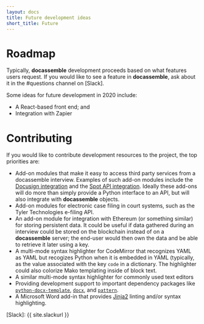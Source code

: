 ```yaml
---
layout: docs
title: Future development ideas
short_title: Future
---
```


# Roadmap

Typically, **docassemble** development proceeds based on what features
users request.  If you would like to see a feature in **docassemble**,
ask about it in the #questions channel on [Slack].

Some ideas for future development in 2020 include:

* A React-based front end; and
* Integration with Zapier

# Contributing

If you would like to contribute development resources to the project,
the top priorities are:

* Add-on modules that make it easy to access third party services from
  a docassemble interview.  Examples of such add-on modules include
  the [Docusign integration] and the [Spot API integration].  Ideally
  these add-ons will do more than simply provide a Python interface to
  an API, but will also integrate with **docassemble** objects.
* Add-on modules for electronic case filing in court systems, such as
  the Tyler Technologies e-filing API.
* An add-on module for integration with Ethereum (or something
  similar) for storing persistent data.  It could be useful if data
  gathered during an interview could be stored on the blockchain
  instead of on a **docassemble** server; the end-user would then own
  the data and be able to retrieve it later using a key.
* A multi-mode syntax highlighter for CodeMirror that recognizes YAML
  as YAML but recogizes Python when it is embedded in YAML (typically,
  as the value associated with the key `code` in a dictionary.  The
  highlighter could also colorize Mako templating inside of block
  text.
* A similar multi-mode syntax highlighter for commonly used text editors
* Providing development support to important dependency packages like
  [`python-docx-template`], [`docx`], and [`pattern`].
* A Microsoft Word add-in that provides [Jinja2] linting and/or syntax
  highlighting.

[Jinja2]: https://jinja.palletsprojects.com/en/3.0.x/
[`pattern`]: http://www.clips.ua.ac.be/pages/pattern-en
[`python-docx-template`]: http://docxtpl.readthedocs.io/en/latest/
[`docx`]: https://python-docx.readthedocs.io/en/latest/
[Docusign integration]: https://github.com/radiant-law/docassemble-docusign
[Spot API integration]: https://github.com/jhpyle/docassemble-spot
[Slack]: {{ site.slackurl }}
